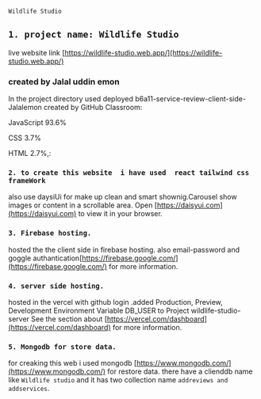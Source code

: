 `Wildlife Studio`


## `1. project name: Wildlife Studio`
live website link [https://wildlife-studio.web.app/](https://wildlife-studio.web.app/)
### created by Jalal uddin emon

In the project directory used deployed b6a11-service-review-client-side-Jalalemon created by GitHub Classroom:

JavaScript
93.6%
 
CSS
3.7%
 
HTML
2.7%,:

### `2. to create this website  i have used  react tailwind css frameWork`

also use daysiUi for make up clean and smart shownig.Carousel show images or content in a scrollable area.
Open [https://daisyui.com](https://daisyui.com) to view it in your browser.



### `3. Firebase hosting.`

hosted the the client side in firebase hosting. also email-password and goggle authantication[https://firebase.google.com/](https://firebase.google.com/) for more information.


### `4. server side hosting.`

hosted in the vercel with github login .added Production, Preview, Development Environment Variable DB_USER to Project wildlife-studio-server See the section about [https://vercel.com/dashboard](https://vercel.com/dashboard) for more information.


### `5. Mongodb for store data. `

for creaking this web i used mongodb [https://www.mongodb.com/](https://www.mongodb.com/) for restore data. there have a clienddb name like `Wildlife studio` and it has two collection name `addreviews and addservices`. 



